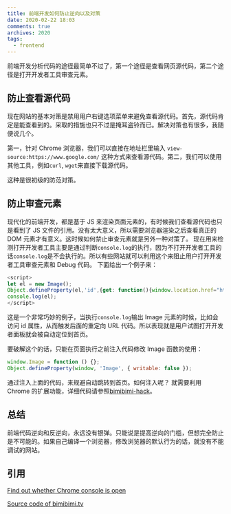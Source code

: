 ```yaml
---
title: 前端开发如何防止逆向以及对策
date: 2020-02-22 18:03
comments: true
archives: 2020
tags:
  - frontend
---
```


前端开发分析代码的途径最简单不过了，第一个途径是查看网页源代码，第二个途径是打开开发者工具审查元素。

## 防止查看源代码

现在网站的基本对策是禁用用户右键选项菜单来避免查看源代码。首先，源代码肯定是能查看到的。采取的措施也只不过是掩耳盗铃而已。解决对策也有很多，我随便说几个。

第一，针对 Chrome 浏览器，我们可以直接在地址栏里输入 `view-source:https://www.google.com/` 这种方式来查看源代码。第二，我们可以使用其他工具，例如`curl`, `wget`来直接下载源代码。

这种是很初级的防范对策。

## 防止审查元素

现代化的前端开发，都是基于 JS 来渲染页面元素的，有时候我们查看源代码也只是看到了 JS 文件的引用。没有太大意义，所以需要浏览器渲染之后查看真正的 DOM 元素才有意义。这时候如何禁止审查元素就是另外一种对策了。
现在用来检测打开开发者工具主要是通过判断`console.log`的执行，因为不打开开发者工具的话`console.log`是不会执行的。所以有些网站就可以利用这个来阻止用户打开开发者工具审查元素和 Debug 代码。
下面给出一个例子来：

```js
<script>
let el = new Image();
Object.defineProperty(el,'id',{get: function(){window.location.href="http://www.bimibimi.tv"}});
console.log(el);
</script>
```

这是一个非常巧妙的例子，当执行`console.log`输出 Image 元素的时候，比如会访问 id 属性，从而触发后面的重定向 URL 代码。所以表现就是用户试图打开开发者面板就会被自动定位到首页。

要破解这个的话，只能在页面执行之前注入代码修改 Image 函数的使用：

```js
window.Image = function () {};
Object.defineProperty(window, 'Image', { writable: false });
```

通过注入上面的代码，来规避自动跳转到首页。如何注入呢？ 就需要利用 Chrome 的扩展功能，详细代码请参照[bimibimi-hack](https://github.com/acgotaku/bimibimi-hack)。

## 总结

前端代码逆向和反逆向，永远没有银弹。只能说是提高逆向的门槛，但想完全防止是不可能的。如果自己编译一个浏览器，修改浏览器的默认行为的话，就没有不能调试的网站。

## 引用

[Find out whether Chrome console is open](https://stackoverflow.com/questions/7798748/find-out-whether-chrome-console-is-open)

[Source code of bimibimi.tv](view-source:http://www.bimibimi.tv/bangumi/640/play/1/1/)
